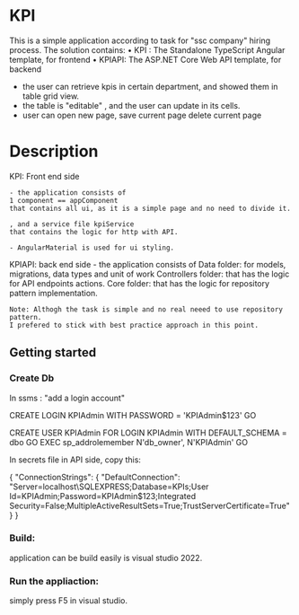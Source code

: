 # KPI
This is a simple application according to task for "ssc company" hiring process.
The solution contains:
• KPI : The Standalone TypeScript Angular template, for frontend
• KPIAPI: The ASP.NET Core Web API template, for backend

- the user can retrieve kpis in certain department, and 
showed them in table grid view.
- the table is "editable" , and the user can update in its cells.
- user can open new page,
  save current page
  delete current page


# Description

KPI: Front end side

	- the application consists of 
	1 component == appComponent
	that contains all ui, as it is a simple page and no need to divide it.

	, and a service file kpiService
	that contains the logic for http with API.

	- AngularMaterial is used for ui styling.
	
KPIAPI: back end side
	- the application consists of 
	Data folder: for models, migrations, data types and unit of work
	Controllers folder: that has the logic for API endpoints actions.
	Core folder: that has the logic for repository pattern implementation.
	
	Note: Althogh the task is simple and no real neeed to use repository pattern.
	I prefered to stick with best practice approach in this point.
	
## Getting started

### Create Db
In ssms :
"add a login account"

CREATE LOGIN KPIAdmin
 WITH PASSWORD = 'KPIAdmin$123'
GO


CREATE USER KPIAdmin
 FOR LOGIN KPIAdmin
 WITH DEFAULT_SCHEMA = dbo
GO
EXEC sp_addrolemember N'db_owner', N'KPIAdmin'
GO

In secrets file in API side, copy this:

{
  "ConnectionStrings": {
    "DefaultConnection": "Server=localhost\\SQLEXPRESS;Database=KPIs;User Id=KPIAdmin;Password=KPIAdmin$123;Integrated Security=False;MultipleActiveResultSets=True;TrustServerCertificate=True"
  }
}


### Build:
application can be build easily is visual studio 2022.


### Run the appliaction:
simply press F5 in visual studio.

